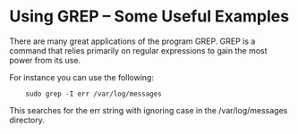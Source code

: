 # Using GREP – Some Useful Examples

There are many great applications of the program GREP. GREP is a command that relies primarily on regular expressions to gain the most power from its use.

For instance you can use the following:
```
    sudo grep -I err /var/log/messages
```

This searches for the err string with ignoring case in the /var/log/messages directory.
